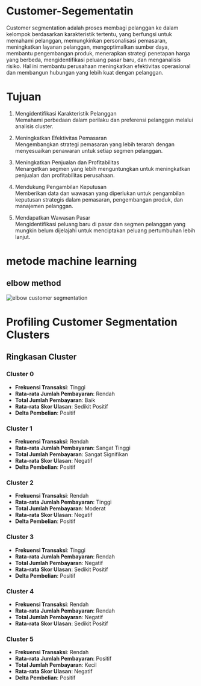 # Customer-Segementatin
Customer segmentation adalah proses membagi pelanggan ke dalam kelompok berdasarkan karakteristik tertentu, yang berfungsi untuk memahami pelanggan, memungkinkan personalisasi pemasaran, meningkatkan layanan pelanggan, mengoptimalkan sumber daya, membantu pengembangan produk, menerapkan strategi penetapan harga yang berbeda, mengidentifikasi peluang pasar baru, dan menganalisis risiko. Hal ini membantu perusahaan meningkatkan efektivitas operasional dan membangun hubungan yang lebih kuat dengan pelanggan.<br>

# Tujuan
1. Mengidentifikasi Karakteristik Pelanggan<br>
  Memahami perbedaan dalam perilaku dan preferensi pelanggan melalui analisis cluster.

2. Meningkatkan Efektivitas Pemasaran<br>
   Mengembangkan strategi pemasaran yang lebih terarah dengan menyesuaikan penawaran untuk setiap segmen pelanggan.
3. Meningkatkan Penjualan dan Profitabilitas<br>
    Menargetkan segmen yang lebih menguntungkan untuk meningkatkan penjualan dan profitabilitas perusahaan.

4. Mendukung Pengambilan Keputusan<br>
  Memberikan data dan wawasan yang diperlukan untuk pengambilan keputusan strategis dalam pemasaran, pengembangan produk, dan manajemen pelanggan.

5. Mendapatkan Wawasan Pasar<br>
   Mengidentifikasi peluang baru di pasar dan segmen pelanggan yang mungkin belum dijelajahi untuk menciptakan peluang pertumbuhan lebih lanjut.

# metode machine learning <h2> elbow method
![elbow customer segmentation](https://github.com/user-attachments/assets/a2b02881-01ab-45e8-a22a-3c280c038d54)


# Profiling Customer Segmentation Clusters

## Ringkasan Cluster

### Cluster 0
- **Frekuensi Transaksi**: Tinggi
- **Rata-rata Jumlah Pembayaran**: Rendah
- **Total Jumlah Pembayaran**: Baik
- **Rata-rata Skor Ulasan**: Sedikit Positif
- **Delta Pembelian**: Positif

### Cluster 1
- **Frekuensi Transaksi**: Rendah
- **Rata-rata Jumlah Pembayaran**: Sangat Tinggi
- **Total Jumlah Pembayaran**: Sangat Signifikan
- **Rata-rata Skor Ulasan**: Negatif
- **Delta Pembelian**: Positif

### Cluster 2
- **Frekuensi Transaksi**: Rendah
- **Rata-rata Jumlah Pembayaran**: Tinggi
- **Total Jumlah Pembayaran**: Moderat
- **Rata-rata Skor Ulasan**: Negatif
- **Delta Pembelian**: Positif

### Cluster 3
- **Frekuensi Transaksi**: Tinggi
- **Rata-rata Jumlah Pembayaran**: Rendah
- **Total Jumlah Pembayaran**: Negatif
- **Rata-rata Skor Ulasan**: Sedikit Positif
- **Delta Pembelian**: Positif

### Cluster 4
- **Frekuensi Transaksi**: Rendah
- **Rata-rata Jumlah Pembayaran**: Rendah
- **Total Jumlah Pembayaran**: Negatif
- **Rata-rata Skor Ulasan**: Sedikit Positif

### Cluster 5
- **Frekuensi Transaksi**: Rendah
- **Rata-rata Jumlah Pembayaran**: Positif
- **Total Jumlah Pembayaran**: Kecil
- **Rata-rata Skor Ulasan**: Negatif
- **Delta Pembelian**: Positif

